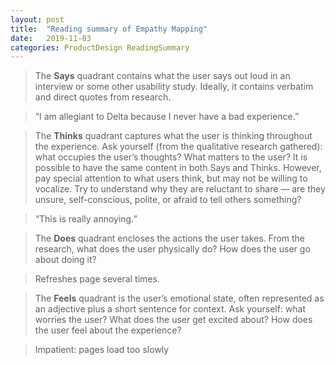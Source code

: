```yaml
---
layout: post
title:  "Reading summary of Empathy Mapping"
date:   2019-11-03
categories: ProductDesign ReadingSummary
---
```


>The **Says** quadrant contains what the user says out loud in an interview or some other usability study. Ideally, it contains verbatim and direct quotes from research.

>“I am allegiant to Delta because I never have a bad experience.”


>The **Thinks** quadrant captures what the user is thinking throughout the experience. Ask yourself (from the qualitative research gathered): what occupies the user’s thoughts? What matters to the user? It is possible to have the same content in both Says and Thinks. However, pay special attention to what users think, but may not be willing to vocalize. Try to understand why they are reluctant to share — are they unsure, self-conscious, polite, or afraid to tell others something?

>“This is really annoying.”


>The **Does** quadrant encloses the actions the user takes. From the research, what does the user physically do? How does the user go about doing it?

>Refreshes page several times.


>The **Feels** quadrant is the user’s emotional state, often represented as an adjective plus a short sentence for context. Ask yourself: what worries the user? What does the user get excited about? How does the user feel about the experience?

>Impatient: pages load too slowly
